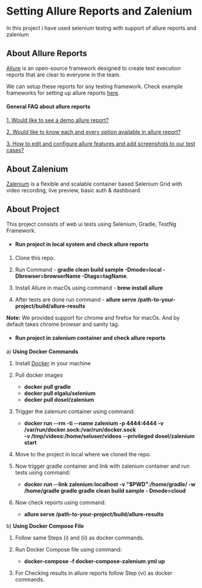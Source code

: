 # Setting Allure Reports and Zalenium

In this project i have used selenium testng with support of allure reports and zalenium

## About Allure Reports ##

[Allure](http://allure.qatools.ru/) is an open-source framework designed to create test execution reports that are clear to everyone in the team.

We can setup these reports for any testing framework. Check example frameworks for setting up allure reports [here](https://github.com/allure-examples).

#### General FAQ about allure reports ####

[1. Would like to see a demo allure report?](https://demo.qameta.io/allure/)

[2. Would like to know each and every option available in allure report?](https://docs.qameta.io/allure/)

[3. How to edit and configure allure features and add screenshots to our test cases?](https://www.swtestacademy.com/allure-testng/)

## About Zalenium ##

[Zalenium](https://opensource.zalando.com/zalenium/) is a flexible and scalable container based Selenium Grid with video recording, live preview, basic auth & dashboard.

## About Project ##

This project consists of web ui tests using Selenium, Gradle, TestNg Framework.

* #### Run project in local system and check allure reports ####

1) Clone this repo.

2) Run Command - **gradle clean build sample -Dmode=local -Dbrowser=browserName -Dtags=tagName**.

3) Install Allure in macOs using command - **brew install allure**

4) After tests are done run command - **allure serve /path-to-your-project/build/allure-results**

**Note:** We provided support for chrome and firefox for macOs. And by default takes chrome browser and sanity tag.

* #### Run project in zalenium container and check allure reports ####

a) **Using Docker Commands**

  1) Install [Docker](https://docs.docker.com/) in your machine

  2) Pull docker images

     *  **docker pull gradle** 
     *  **docker pull elgalu/selenium**
     *  **docker pull dosel/zalenium**

  3) Trigger the zalenium container using command:

      * **docker run --rm -ti --name zalenium -p 4444:4444 -v /var/run/docker.sock:/var/run/docker.sock \
          -v /tmp/videos:/home/seluser/videos --privileged dosel/zalenium start**

  4) Move to the project in local where we cloned the repo.        

  5) Now trigger gradle container and link with zalenium container and run tests using command:

      * **docker run --link zalenium:localhost -v "$PWD":/home/gradle/ -w /home/gradle gradle gradle clean build sample -   Dmode=cloud**

  6) Now check reports using command:

      * **allure serve /path-to-your-project/build/allure-results**


b) **Using Docker Compose File**      

  1) Follow same Steps (i) and (ii) as docker commands.

  2) Run Docker Compose file using command:

     * **docker-compose -f docker-compose-zalenium.yml up**

  3) For Checking results in allure reports follow Step (vi) as docker commands. 
